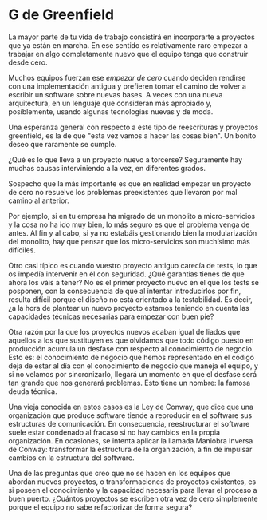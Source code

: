 # G de Greenfield

La mayor parte de tu vida de trabajo consistirá en incorporarte a proyectos que ya están en marcha. En ese sentido es relativamente raro empezar a trabajar en algo completamente nuevo que el equipo tenga que construir desde cero.

Muchos equipos fuerzan ese _empezar de cero_ cuando deciden rendirse con una implementación antigua y prefieren tomar el camino de volver a escribir un software sobre nuevas bases. A veces con una nueva arquitectura, en un lenguaje que consideran más apropiado y, posiblemente, usando algunas tecnologías nuevas y de moda.

Una esperanza general con respecto a este tipo de reescrituras y proyectos greenfield, es la de que "esta vez vamos a hacer las cosas bien". Un bonito deseo que raramente se cumple.

¿Qué es lo que lleva a un proyecto nuevo a torcerse? Seguramente hay muchas causas interviniendo a la vez, en diferentes grados.

Sospecho que la más importante es que en realidad empezar un proyecto de cero no resuelve los problemas preexistentes que llevaron por mal camino al anterior. 

Por ejemplo, si en tu empresa ha migrado de un monolito a micro-servicios y la cosa no ha ido muy bien, lo más seguro es que el problema venga de antes. Al fin y al cabo, si ya no estabáis gestionando bien la modularización del monolito, hay que pensar que los micro-servicios son muchísimo más difíciles.

Otro casi típico es cuando vuestro proyecto antiguo carecía de tests, lo que os impedía intervenir en él con seguridad. ¿Qué garantías tienes de que ahora los váis a tener? No es el primer proyecto nuevo en el que los tests se posponen, con la consecuencia de que al intentar introducirlos por fin, resulta difícil porque el diseño no está orientado a la testabilidad. Es decir, ¿a la hora de plantear un nuevo proyecto estamos teniendo en cuenta las capacidades técnicas necesarias para empezar con buen pie?

Otra razón por la que los proyectos nuevos acaban igual de liados que aquellos a los que sustituyen es que olvidamos que todo código puesto en producción acumula un desfase con respecto al conocimiento de negocio. Esto es: el conocimiento de negocio que hemos representado en el código deja de estar al día con el conocimiento de negocio que maneja el equipo, y si no velamos por sincronizarlo, llegará un momento en que el desfase será tan grande que nos generará problemas. Esto tiene un nombre: la famosa deuda técnica.

Una vieja conocida en estos casos es la Ley de Conway, que dice que una organización que produce software tiende a reproducir en el software sus estructuras de comunicación. En consecuencia, reestructurar el software suele estar condenado al fracaso si no hay cambios en la propia organización. En ocasiones, se intenta aplicar la llamada Maniobra Inversa de Conway: transformar la estructura de la organización, a fin de impulsar cambios en la estructura del software.

Una de las preguntas que creo que no se hacen en los equipos que abordan nuevos proyectos, o transformaciones de proyectos existentes, es si poseen el conocimiento y la capacidad necesaria para llevar el proceso a buen puerto. ¿Cuántos proyectos se escriben otra vez de cero simplemente porque el equipo no sabe refactorizar de forma segura?
